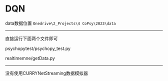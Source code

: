 # DQN

data数据位置  `Onedrive\2_Projects\4 CoPsy\2023\data`

---

直接运行下面两个文件即可

psychopytest/psychopy_test.py

realtimemne/getData.py



---
没有使用CURRYNetStreaming数据模拟器
